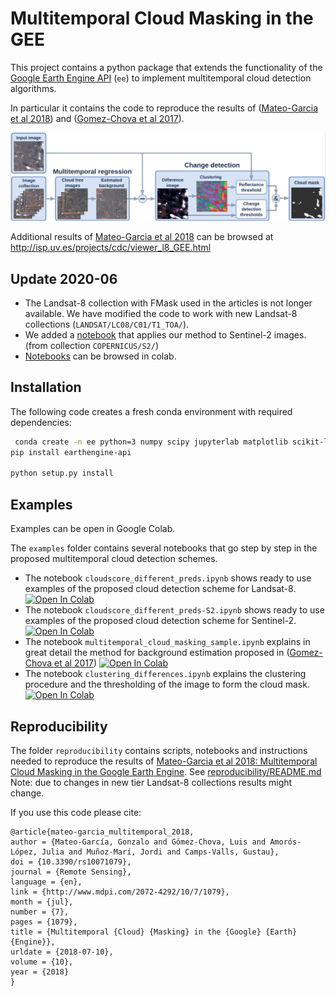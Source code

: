 # Multitemporal Cloud Masking in the GEE

This project contains a python package that extends the functionality of the [Google Earth Engine API](https://developers.google.com/earth-engine/#api) (`ee`) to
implement multitemporal cloud detection algorithms.

In particular it contains the code to reproduce the results of ([Mateo-Garcia et al 2018](http://dx.doi.org/10.3390/rs10071079)) and ([Gomez-Chova et al 2017](http://dx.doi.org/10.1117/1.JRS.11.015005)).

![alt text](esquema_GEE.png)

Additional results of [Mateo-Garcia et al 2018](http://dx.doi.org/10.3390/rs10071079) can be browsed at http://isp.uv.es/projects/cdc/viewer_l8_GEE.html

## Update 2020-06

* The Landsat-8 collection with FMask used in the articles is not longer available. We have modified the code to work with new Landsat-8 collections (`LANDSAT/LC08/C01/T1_TOA/`).
* We added a [notebook](#Examples) that applies our method to Sentinel-2 images. (from collection `COPERNICUS/S2/`)
* [Notebooks](#Examples) can be browsed in colab.

## Installation

The following code creates a fresh conda environment with required dependencies:

```bash
 conda create -n ee python=3 numpy scipy jupyterlab matplotlib scikit-learn pillow requests luigi pandas scikit-image
pip install earthengine-api

python setup.py install
```

## Examples
Examples can be open in Google Colab.

The `examples` folder contains several notebooks that go step by step in the proposed multitemporal cloud detection schemes.

* The notebook `cloudscore_different_preds.ipynb` shows ready to use examples of the proposed cloud detection scheme for Landsat-8. [![Open In Colab](https://colab.research.google.com/assets/colab-badge.svg)](https://colab.research.google.com/github/IPL-UV/ee_ipl_uv/blob/master/examples/cloudscore_different_preds.ipynb)
* The notebook `cloudscore_different_preds-S2.ipynb` shows ready to use examples of the proposed cloud detection scheme for Sentinel-2. [![Open In Colab](https://colab.research.google.com/assets/colab-badge.svg)](https://colab.research.google.com/github/IPL-UV/ee_ipl_uv/blob/master/examples/cloudscore_different_preds-S2.ipynb)
* The notebook `multitemporal_cloud_masking_sample.ipynb` explains in great detail the method for background estimation 
proposed in ([Gomez-Chova et al 2017](http://dx.doi.org/10.1117/1.JRS.11.015005)) [![Open In Colab](https://colab.research.google.com/assets/colab-badge.svg)](https://colab.research.google.com/github/IPL-UV/ee_ipl_uv/blob/master/examples/multitemporal_cloud_masking_sample.ipynb)
* The notebook `clustering_differences.ipynb` explains the clustering procedure and the thresholding of the image to form the cloud mask. [![Open In Colab](https://colab.research.google.com/assets/colab-badge.svg)](https://colab.research.google.com/github/IPL-UV/ee_ipl_uv/blob/master/examples/clustering_differences.ipynb)

## Reproducibility

The folder `reproducibility` contains scripts, notebooks and instructions needed to reproduce the results of [Mateo-Garcia et al 2018: Multitemporal Cloud Masking in the Google Earth Engine](http://dx.doi.org/10.3390/rs10071079). See [reproducibility/README.md](reproducibility/README.md)
Note: due to changes in new tier Landsat-8 collections results might change. 

If you use this code please cite:
 
 ```
@article{mateo-garcia_multitemporal_2018,
 author = {Mateo-García, Gonzalo and Gómez-Chova, Luis and Amorós-López, Julia and Muñoz-Marí, Jordi and Camps-Valls, Gustau},
 doi = {10.3390/rs10071079},
 journal = {Remote Sensing},
 language = {en},
 link = {http://www.mdpi.com/2072-4292/10/7/1079},
 month = {jul},
 number = {7},
 pages = {1079},
 title = {Multitemporal {Cloud} {Masking} in the {Google} {Earth} {Engine}},
 urldate = {2018-07-10},
 volume = {10},
 year = {2018}
} 
 ```

  
